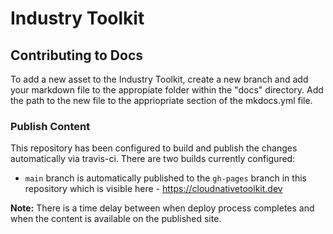# Industry Toolkit

## Contributing to Docs

To add a new asset to the Industry Toolkit, create a new branch and add your markdown file to the appropiate folder within the "docs" directory. Add the path to the new file to the appriopriate section of the mkdocs.yml file.

### Publish Content

This repository has been configured to build and publish the changes automatically via travis-ci. There are two builds currently configured:

- `main` branch is automatically published to the `gh-pages` branch in this repository which is visible here - https://cloudnativetoolkit.dev

**Note:** There is a time delay between when deploy process completes and when the
content is available on the published site.